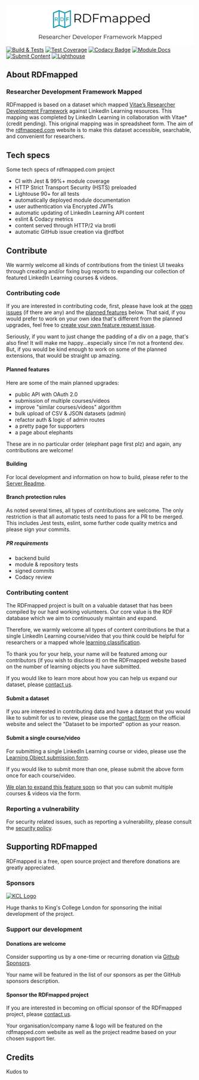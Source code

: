 [![RDfmapped](./server/assets/img/promo/rdfmapped_social_narrower.png)](https://rdfmapped.com)
[![Build & Tests](https://github.com/almasen/rdf-mapped/workflows/Build/badge.svg)](https://github.com/almasen/rdf-mapped/actions)
[![Test Coverage](https://img.shields.io/badge/dynamic/json?color=success&label=test%20coverage&query=%24.total.statements.pct&suffix=%25&url=https%3A%2F%2Fdev.rdfmapped.com%2Fcoverage%2Fcoverage-summary.json&logo=jest)](https://dev.rdfmapped.com/coverage)
[![Codacy Badge](https://app.codacy.com/project/badge/Grade/8f122bbf86794463b3b10f85bcf28249)](https://www.codacy.com?utm_source=github.com&amp;utm_medium=referral&amp;utm_content=almasen/rdf-mapped&amp;utm_campaign=Badge_Grade)
[![Module Docs](https://img.shields.io/badge/module-docs-informational?logo=node.js)](https://dev.rdfmapped.com/docs)
[![Submit Content](https://img.shields.io/badge/learning-submit%20content-informational?logo=linkedin)](https://rdfmapped.com/submit)
[![Lighthouse](https://img.shields.io/badge/Lighthouse-98.25%25-success?logo=Lighthouse)](https://googlechrome.github.io/lighthouse/viewer/?psiurl=https%3A%2F%2Frdfmapped.com%2F&strategy=desktop&category=performance&category=accessibility&category=best-practices&category=seo&category=pwa&utm_source=lh-chrome-ext#accessibility)

## About RDFmapped

### Researcher Development Framework Mapped

RDFmapped is based on a dataset which mapped [Vitae’s Researcher Development Framework](https://www.vitae.ac.uk/researchers-professional-development/about-the-vitae-researcher-development-framework/developing-the-vitae-researcher-development-framework "Vitae’s Researcher Development Framework") against LinkedIn Learning resources. This mapping was completed by LinkedIn Learning in collaboration with Vitae* (credit pending). This original mapping was in spreadsheet form. The aim of the [rdfmapped.com](https://rdfmapped.com) website is to make this dataset accessible, searchable, and convenient for researchers.

## Tech specs

Some tech specs of rdfmapped.com project

- CI with Jest & 99%+ module coverage
- HTTP Strict Transport Security (HSTS) preloaded
- Lightouse 90+ for all tests
- automatically deployed module documentation
- user authentication via Encrypted JWTs
- automatic updating of LinkedIn Learning API content
- eslint & Codacy metrics
- content served through HTTP/2 via brotli
- automatic GitHub issue creation via @rdfbot

## Contribute

We warmly welcome all kinds of contributions from the tiniest UI tweaks through creating and/or fixing bug reports to expanding our collection of featured LinkedIn Learning courses & videos.

### Contributing code

If you are interested in contributing code, first, please have look at the [open issues](https://github.com/almasen/rdf-mapped/issues) (if there are any) and the [planned features](#planned-features) below. That said, if you would prefer to work on your own idea that's different from the planned upgrades, feel free to [create your own feature request issue](https://github.com/almasen/rdf-mapped/issues/new?assignees=&labels=&template=feature_request.md&title=).

Seriously, if you want to just change the padding of a div on a page, that's also fine! It will make me happy...especially since I'm not a frontend dev. But, if you would be kind enough to work on some of the planned extensions, that would be straight up amazing.

#### Planned features

Here are some of the main planned upgrades:

- public API with OAuth 2.0
- submission of multiple courses/videos
- improve "similar courses/videos" algorithm
- bulk upload of CSV & JSON datasets (admin)
- refactor auth & logic of admin routes
- a pretty page for supporters
- a page about elephants

These are in no particular order (elephant page first plz) and again, any contributions are welcome!

#### Building

For local development and information on how to build, please refer to the [Server Readme](./server/README.md).

#### Branch protection rules

As noted several times, all types of contributions are welcome. The only restriction is that all automatic tests need to pass for a PR to be merged. This includes Jest tests, eslint, some further code quality metrics and please sign your commits.

##### PR requirements

- backend build
- module & repository tests
- signed commits
- Codacy review

### Contributing content

The RDFmapped project is built on a valuable dataset that has been compiled by our hard working volunteers. Our core value is the RDF database which we aim to continuously maintain and expand.

Therefore, we warmly welcome all types of content contributions be that a single LinkedIn Learning course/video that you think could be helpful for researchers or a mapped whole [learning classification](https://docs.microsoft.com/en-us/linkedin/learning/reference/learningclassifications).

To thank you for your help, your name will be featured among our contributors (if you wish to disclose it) on the RDFmapped website based on the number of learning objects you have submitted.

If you would like to learn more about how you can help us expand our dataset, please [contact us](https://rdfmapped.com/contact).

#### Submit a dataset

If you are interested in contributing data and have a dataset that you would like to submit for us to review, please use the [contact form](https://rdfmapped.com/contact) on the official website and select the "Dataset to be imported" option as your reason.

#### Submit a single course/video

For submitting a single LinkedIn Learning course or video, please use the [Learning Object submission form](https://rdfmapped.com/submit).

If you would like to submit more than one, please submit the above form once for each course/video.

[We plan to expand this feature soon](#planned-features) so that you can submit multiple courses & videos via the form.

### Reporting a vulnerability

For security related issues, such as reporting a vulnerability, please consult the [security policy](https://github.com/almasen/rdf-mapped/security/policy).

## Supporting RDFmapped

RDFmapped is a free, open source project and therefore donations are greatly appreciated.

### Sponsors

[![KCL Logo](https://rdfmapped.com/img/kcl/KCL_box_red_485_rgb_comp.webp)](https://kcl.ac.uk "King's College London")

Huge thanks to King's College London for sponsoring the initial development of the project.

### Support our development

#### Donations are welcome

Consider supporting us by a one-time or recurring donation via [Github Sponsors](./.github/FUNDING.yml).

Your name will be featured in the list of our sponsors as per the GitHub sponsors description.

#### Sponsor the RDFmapped project

If you are interested in becoming on official sponsor of the RDFmapped project, please [contact us](https://rdfmapped.com/contact).

Your organisation/company name & logo will be featured on the rdfmapped.com website as well as the project readme based on your chosen support tier.

## Credits

Kudos to 